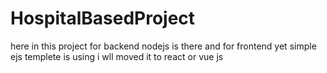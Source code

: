 # HospitalBasedProject
here in this project  for backend nodejs is there and for frontend yet simple ejs templete is using i wll moved it to react or vue js  
